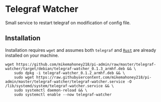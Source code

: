 # Telegraf Watcher

Small service to restart telegraf on modification of config file.

## Installation

Installation requires `wget` and assumes both `telegraf` and [`Rust`](https://www.rust-lang.org/tools/install) are already installed on your machine.

```
wget https://github.com/mikemahoney218/pi-admin/raw/master/telegraf-watcher/target/debian/telegraf-watcher_0.1.3_armhf.deb && \
    sudo dpkg -i telegraf-watcher_0.1.2_armhf.deb && \
    sudo wget https://raw.githubusercontent.com/mikemahoney218/pi-admin/master/telegraf-watcher/telegraf-watcher.service -O /lib/systemd/system/telegraf-watcher.service && \
    sudo systemctl daemon-reload && \
    sudo systemctl enable --now telegraf-watcher
```
